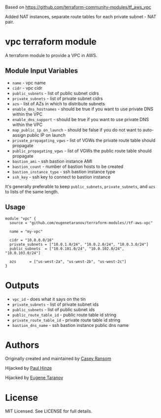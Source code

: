 Based on https://github.com/terraform-community-modules/tf_aws_vpc

Added NAT instances, separate route tables for each private subnet - NAT pair.

vpc terraform module
===========

A terraform module to provide a VPC in AWS.


Module Input Variables
----------------------

- `name` - vpc name
- `cidr` - vpc cidr
- `public_subnets` - list of public subnet cidrs
- `private_subnets` - list of private subnet cidrs
- `azs` - list of AZs in which to distribute subnets
- `enable_dns_hostnames` - should be true if you want to use private DNS within the VPC
- `enable_dns_support` - should be true if you want to use private DNS within the VPC
- `map_public_ip_on_launch` - should be false if you do not want to auto-assign public IP on launch
- `private_propagating_vgws` - list of VGWs the private route table should propagate
- `public_propagating_vgws` - list of VGWs the public route table should propagate
- `bastion_ami` - ssh bastion instance AMI
- `bastion_count` - number of bastion hosts to be created
- `bastion_instance_type` - ssh bastion instance type
- `ssh_key` - ssh key to connect to bastion instance

It's generally preferable to keep `public_subnets`, `private_subnets`, and
`azs` to lists of the same length.

Usage
-----

```hcl
module "vpc" {
  source = "github.com/eugenetaranov/terraform-modules//tf-aws-vpc"

  name = "my-vpc"

  cidr = "10.0.0.0/16"
  private_subnets = ["10.0.1.0/24", "10.0.2.0/24", "10.0.3.0/24"]
  public_subnets  = ["10.0.101.0/24", "10.0.102.0/24", "10.0.103.0/24"]

  azs      = ["us-west-2a", "us-west-2b", "us-west-2c"]
}
```

Outputs
=======

 - `vpc_id` - does what it says on the tin
 - `private_subnets` - list of private subnet ids
 - `public_subnets` - list of public subnet ids
 - `public_route_table_id` - public route table id string
 - `private_route_table_id` - private route table id string
 - `bastion_dns_name` - ssh bastion instance public dns name

Authors
=======

Originally created and maintained by [Casey Ransom](https://github.com/cransom)

Hijacked by [Paul Hinze](https://github.com/phinze)

Hijacked by [Eugene Taranov](https://github.com/eugenetaranov)

License
=======

MIT Licensed. See LICENSE for full details.
